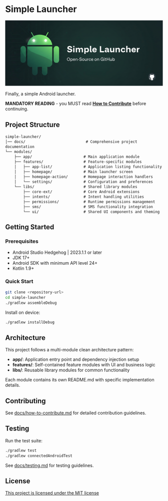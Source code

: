 # Simple Launcher

![Cover image](images/cover-image.png)

Finally, a simple Android launcher.

**MANDATORY READING** - you MUST read [**How to Contribute**](docs/how-to-contribute.md) before continuing.

## Project Structure

```
simple-launcher/
│── docs/                           # Comprehensive project documentation
└── modules/
    ├── app/                       # Main application module
    ├── features/                  # Feature-specific modules
    │   ├── app-list/              # Application listing functionality
    │   ├── homepage/              # Main launcher screen
    │   ├── homepage-action/       # Homepage interaction handlers  
    │   └── settings/              # Configuration and preferences
    └── libs/                      # Shared library modules
        ├── core-ext/              # Core Android extensions
        ├── intents/               # Intent handling utilities
        ├── permissions/           # Runtime permissions management
        ├── sms/                   # SMS functionality integration
        └── ui/                    # Shared UI components and theming
```

## Getting Started

### Prerequisites
- Android Studio Hedgehog | 2023.1.1 or later
- JDK 17+
- Android SDK with minimum API level 24+
- Kotlin 1.9+

### Quick Start
```bash
git clone <repository-url>
cd simple-launcher
./gradlew assembleDebug
```

Install on device:
```bash
./gradlew installDebug
```
## Architecture

This project follows a multi-module clean architecture pattern:

- **app/**: Application entry point and dependency injection setup
- **features/**: Self-contained feature modules with UI and business logic
- **libs/**: Reusable library modules for common functionality

Each module contains its own README.md with specific implementation details.

## Contributing

See [docs/how-to-contribute.md](docs/how-to-contribute.md) for detailed contribution guidelines.

## Testing

Run the test suite:
```bash
./gradlew test
./gradlew connectedAndroidTest
```

See [docs/testing.md](docs/testing.md) for testing guidelines.

## License

[This project is licensed under the MIT license](LICENSE)
